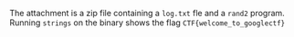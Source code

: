 The attachment is a zip file containing a `log.txt` fle and a `rand2` program. Running `strings` on the binary shows the flag `CTF{welcome_to_googlectf}`